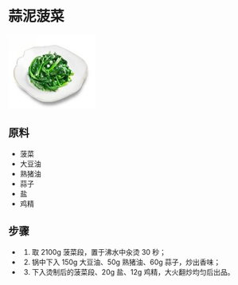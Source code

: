# 蒜泥菠菜

![蒜泥菠菜](../images/蒜泥菠菜.jpg)


## 原料
- 菠菜
- 大豆油
- 熟猪油
- 蒜子
- 盐
- 鸡精

## 步骤
- 1. 取 2100g 菠菜段，置于沸水中汆烫 30 秒；
- 2. 锅中下入 150g 大豆油、50g 熟猪油、60g 蒜子，炒出香味；
- 3. 下入烫制后的菠菜段、20g 盐、12g 鸡精，大火翻炒均匀后出品。
